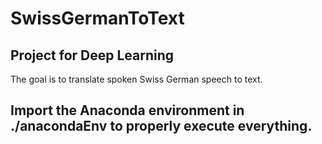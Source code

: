 # SwissGermanToText

## Project for Deep Learning

The goal is to translate spoken Swiss German speech to text.

## Import the Anaconda environment in ./anacondaEnv to properly execute everything.

